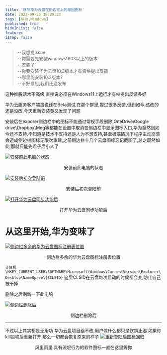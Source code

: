 ```yaml
---
title: '移除华为云盘在侧边栏上的顽固图标'
date: 2022-09-26 18:29:23
tags: [华为,Windows]
published: true
hideInList: false
feature: 
isTop: false
---
```


>--我想提issue<br>
--你需要先安装windows1803以上的版本<br>
--安装了<br>
--你要安装华为云盘10.3版本才有资格提出反馈<br>
--哪里能安装10.3版本?<br>
--不好意思,我们还没发布<br>

这种推脱话术不高级,直接说必须在Windows11上运行才有权提出反馈多好

华为云服务客户端虽说还在Beta测试,在那个群里,提过很多反馈,但到如今,该改的还是没改,今天重新安装竟又发现了问题

安装后在exporer侧边栏中的图标不能通过常规手段删除,OneDrive\Google drive\Dropbox\Meg等都能在设置中取消在侧边栏中显示图标入口,华为竟然到如今还不支持,不知道是技术不支持还是人为不想支持,甚至极端情况下程序主动崩溃会造成侧边栏图标无限次重建,之前侧边栏十几个云盘图标忘记截图了,总之既然如此,那就只能先君子后小人了

[![安装前此电脑的状态](https://z3.ax1x.com/2021/02/09/yaWqeI.png)](https://imgchr.com/i/yaWqeI)
<center>安装前此电脑的状态</center>

[![安装后初次登陆前](https://z3.ax1x.com/2021/02/09/yaWHOA.png)](https://imgchr.com/i/yaWHOA)
<center>安装后初次登陆前</center>

[![打开华为云盘同步功能后](https://z3.ax1x.com/2021/02/09/yafplQ.png)](https://imgchr.com/i/yafplQ)
<center>打开华为云盘同步功能后</center>

<h1>从这里开始,华为变味了</h1>

[![侧边栏多余的华为云盘图标注册表位置](https://z3.ax1x.com/2021/02/09/yaWTQH.png)](https://imgchr.com/i/yaWTQH)
<center>侧边栏多余的华为云盘图标注册表位置</center>

`计算机\HKEY_CURRENT_USER\SOFTWARE\Microsoft\Windows\CurrentVersion\Explorer\Desktop\NameSpace\{$CLSID}`
这里CLSID在云盘每次启动的时候都会变,防止自己被干掉

删除之后刷新一下此电脑

[![侧边栏删除后](https://z3.ax1x.com/2021/02/09/yaWxfS.png)](https://imgchr.com/i/yaWxfS)
<center>侧边栏删除后</center>

----
不过以上其实都是无用功
华为云盘项目组不改,用户做什么都只是饮鸩止渴
如果你kill进程后重新打开
那么一切都会恢复原来的样子
[![重新登陆后图标回归](https://z3.ax1x.com/2021/02/09/yafSSg.png)](https://imgchr.com/i/yafSSg)
<center>风里雨里,具有流氓行为的软件图标一直在这里等你</center>
